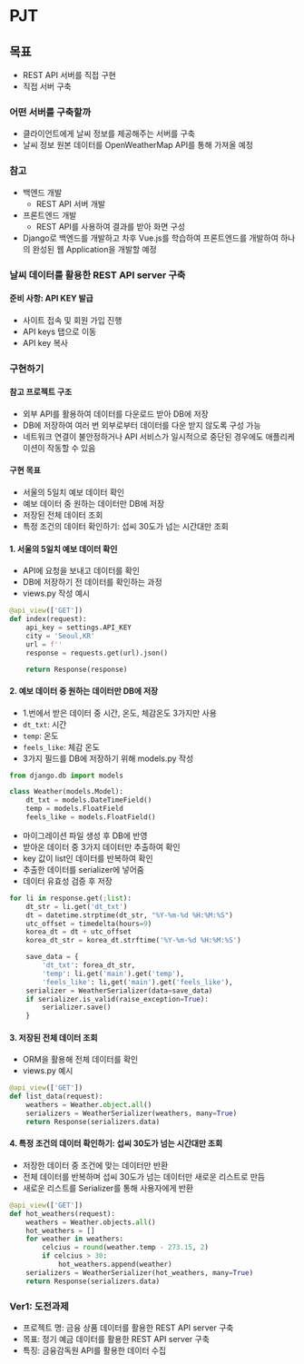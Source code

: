 # PJT
## 목표
- REST API 서버를 직접 구현
- 직접 서버 구축

### 어떤 서버를 구축할까
- 클라이언트에게 날씨 정보를 제공해주는 서버를 구축
- 날씨 정보 원본 데이터를 OpenWeatherMap API를 통해 가져올 예정

### 참고
- 백엔드 개발
    - REST API 서버 개발
- 프론트엔드 개발
    - REST API를 사용하여 결과를 받아 화면 구성
- Django로 백엔드를 개발하고 차후 Vue.js를 학습하여 프론트엔드를 개발하여 하나의 완성된 웹 Application을 개발할 예정

### 날씨 데이터를 활용한 REST API server 구축
#### 준비 사항: API KEY 발급
- 사이트 접속 및 회원 가입 진행
- API keys 탭으로 이동
- API key 복사

### 구현하기
#### 참고 프로젝트 구조
- 외부 API를 활용하여 데이터를 다운로드 받아 DB에 저장
- DB에 저장하여 여러 번 외부로부터 데이터를 다운 받지 않도록 구성 가능
- 네트워크 연결이 불안정하거나 API 서비스가 일시적으로 중단된 경우에도 애플리케이션이 작동할 수 있음

#### 구현 목표
- 서울의 5일치 예보 데이터 확인
- 예보 데이터 중 원하는 데이터만 DB에 저장
- 저장된 전체 데이터 조회
- 특정 조건의 데이터 확인하기: 섭씨 30도가 넘는 시간대만 조회

#### 1. 서울의 5일치 예보 데이터 확인
- API에 요청을 보내고 데이터를 확인
- DB에 저장하기 전 데이터를 확인하는 과정
- views.py 작성 예시
```python
@api_view(['GET'])
def index(request):
    api_key = settings.API_KEY
    city = 'Seoul,KR'
    url = f''
    response = requests.get(url).json()

    return Response(response)
```

#### 2. 예보 데이터 중 원하는 데이터만 DB에 저장
- 1.번에서 받은 데이터 중 시간, 온도, 체감온도 3가지만 사용
- `dt_txt`: 시간
- `temp`: 온도
- `feels_like`: 체감 온도
- 3가지 필드를 DB에 저장하기 위해 models.py 작성
```python
from django.db import models

class Weather(models.Model):
    dt_txt = models.DateTimeField()
    temp = models.FloatField
    feels_like = models.FloatField()
```
- 마이그레이션 파일 생성 후 DB에 반영
- 받아온 데이터 중 3가지 데이터만 추출하여 확인
- key 값이 list인 데이터를 반복하여 확인
- 추출한 데이터를 serializer에 넣어줌
- 데이터 유효성 검증 후 저장
```python
for li in response.get(;list):
    dt_str = li.get('dt_txt')
    dt = datetime.strptime(dt_str, "%Y-%m-%d %H:%M:%S")
    utc_offset = timedelta(hours=9)
    korea_dt = dt + utc_offset
    korea_dt_str = korea_dt.strftime('%Y-%m-%d %H:%M:%S')

    save_data = {
        'dt_txt': forea_dt_str,
        'temp': li.get('main').get('temp'),
        'feels_like': li,get('main').get('feels_like'),
    serializer = WeatherSerializer(data=save_data)
    if serializer.is_valid(raise_exception=True):
        serializer.save()
    }
```

#### 3. 저장된 전체 데이터 조회
- ORM을 활용해 전체 데이터를 확인
- views.py 예시
```python
@api_view(['GET'])
def list_data(request):
    weathers = Weather.object.all()
    serializers = WeatherSerializer(weathers, many=True)
    return Response(serializers.data)
```

#### 4. 특정 조건의 데이터 확인하기: 섭씨 30도가 넘는 시간대만 조회
- 저장한 데이터 중 조건에 맞는 데이터만 반환
- 전체 데이터를 반복하며 섭씨 30도가 넘는 데이터만 새로운 리스트로 만듬
- 새로운 리스트를 Serializer를 통해 사용자에게 반환
```python
@api_view(['GET'])
def hot_weathers(request):
    weathers = Weather.objects.all()
    hot_weathers = []
    for weather in weathers:
        celcius = round(weather.temp - 273.15, 2)
        if celcius > 30:
            hot_weathers.append(weather)
    serializers = WeatherSerializer(hot_weathers, many=True)
    return Response(serializers.data)
```

### Ver1: 도전과제
- 프로젝트 명: 금융 상품 데이터를 활용한 REST API server 구축
- 목표: 정기 예금 데이터를 활용한 REST API server 구축
- 특징: 금융감독원 API를 활용한 데이터 수집